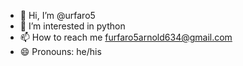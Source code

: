 - 👋 Hi, I’m @urfaro5
- 👀 I’m interested in python
- 📫 How to reach me furfaro5arnold634@gmail.com
- 😄 Pronouns: he/his

<!---
urfaro5/urfaro5 is a ✨ special ✨ repository because its `README.md` (this file) appears on your GitHub profile.
You can click the Preview link to take a look at your changes.
--->
